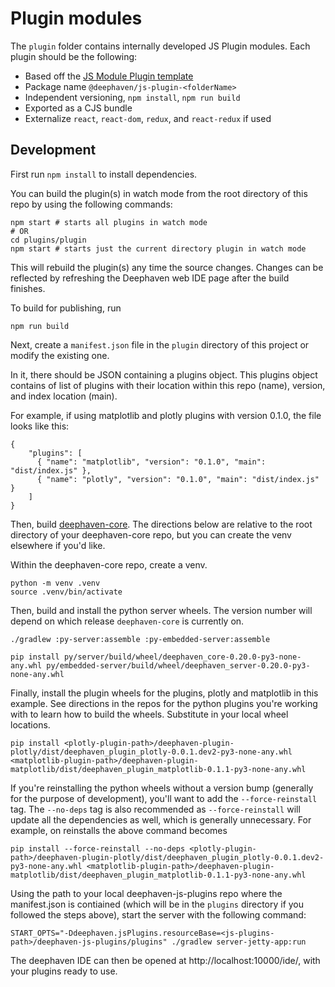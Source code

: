 # Plugin modules

The `plugin` folder contains internally developed JS Plugin modules. Each plugin should be the following:

- Based off the [JS Module Plugin template](https://github.com/deephaven/deephaven-js-plugin-template/)
- Package name `@deephaven/js-plugin-<folderName>`
- Independent versioning, `npm install`, `npm run build`
- Exported as a CJS bundle
- Externalize `react`, `react-dom`, `redux`, and `react-redux` if used

## Development

First run `npm install` to install dependencies.

You can build the plugin(s) in watch mode from the root directory of this repo by using the following commands:

```shell
npm start # starts all plugins in watch mode
# OR
cd plugins/plugin
npm start # starts just the current directory plugin in watch mode
```

This will rebuild the plugin(s) any time the source changes. Changes can be reflected by refreshing the Deephaven web IDE page after the build finishes.

To build for publishing, run

```shell
npm run build
```

Next, create a `manifest.json` file in the `plugin` directory of this project or modify the existing one.

In it, there should be JSON containing a plugins object. This plugins object contains of list of plugins with their location within this repo (name), version, and index location (main).

For example, if using matplotlib and plotly plugins with version 0.1.0, the file looks like this:

```
{
    "plugins": [
      { "name": "matplotlib", "version": "0.1.0", "main": "dist/index.js" },
      { "name": "plotly", "version": "0.1.0", "main": "dist/index.js" }
    ]
}
```

Then, build [deephaven-core](https://github.com/deephaven/deephaven-core). The directions below are relative to the root directory of your deephaven-core repo, but you can create the venv elsewhere if you'd like.

Within the deephaven-core repo, create a venv.

```
python -m venv .venv
source .venv/bin/activate
```

Then, build and install the python server wheels. The version number will depend on which release `deephaven-core` is currently on.

```
./gradlew :py-server:assemble :py-embedded-server:assemble

pip install py/server/build/wheel/deephaven_core-0.20.0-py3-none-any.whl py/embedded-server/build/wheel/deephaven_server-0.20.0-py3-none-any.whl
```

Finally, install the plugin wheels for the plugins, plotly and matplotlib in this example. See directions in the repos for the python plugins you're working with to learn how to build the wheels. Substitute in your local wheel locations.

```
pip install <plotly-plugin-path>/deephaven-plugin-plotly/dist/deephaven_plugin_plotly-0.0.1.dev2-py3-none-any.whl <matplotlib-plugin-path>/deephaven-plugin-matplotlib/dist/deephaven_plugin_matplotlib-0.1.1-py3-none-any.whl
```

If you're reinstalling the python wheels without a version bump (generally for the purpose of development), you'll want to add the `--force-reinstall` tag. The `--no-deps` tag is also recommended as `--force-reinstall` will update all the dependencies as well, which is generally unnecessary.
For example, on reinstalls the above command becomes 
```
pip install --force-reinstall --no-deps <plotly-plugin-path>/deephaven-plugin-plotly/dist/deephaven_plugin_plotly-0.0.1.dev2-py3-none-any.whl <matplotlib-plugin-path>/deephaven-plugin-matplotlib/dist/deephaven_plugin_matplotlib-0.1.1-py3-none-any.whl
```

Using the path to your local deephaven-js-plugins repo where the manifest.json is contiained (which will be in the `plugins` directory if you followed the steps above), start the server with the following command:

```
START_OPTS="-Ddeephaven.jsPlugins.resourceBase=<js-plugins-path>/deephaven-js-plugins/plugins" ./gradlew server-jetty-app:run
```

The deephaven IDE can then be opened at http://localhost:10000/ide/, with your plugins ready to use.
